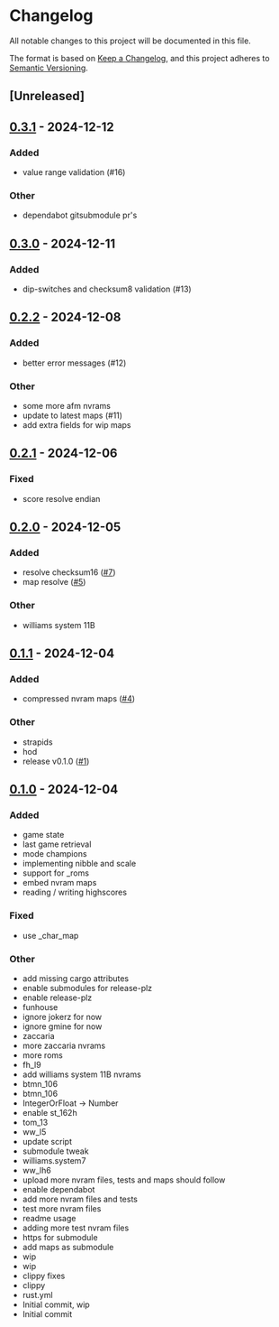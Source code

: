# Changelog

All notable changes to this project will be documented in this file.

The format is based on [Keep a Changelog](https://keepachangelog.com/en/1.0.0/),
and this project adheres to [Semantic Versioning](https://semver.org/spec/v2.0.0.html).

## [Unreleased]

## [0.3.1](https://github.com/francisdb/pinmame-nvram/compare/v0.3.0...v0.3.1) - 2024-12-12

### Added

- value range validation (#16)

### Other

- dependabot gitsubmodule pr's

## [0.3.0](https://github.com/francisdb/pinmame-nvram/compare/v0.2.2...v0.3.0) - 2024-12-11

### Added

- dip-switches and checksum8 validation (#13)

## [0.2.2](https://github.com/francisdb/pinmame-nvram/compare/v0.2.1...v0.2.2) - 2024-12-08

### Added

- better error messages (#12)

### Other

- some more afm nvrams
- update to latest maps (#11)
- add extra fields for wip maps

## [0.2.1](https://github.com/francisdb/pinmame-nvram/compare/v0.2.0...v0.2.1) - 2024-12-06

### Fixed

- score resolve endian

## [0.2.0](https://github.com/francisdb/pinmame-nvram/compare/v0.1.1...v0.2.0) - 2024-12-05

### Added

- resolve checksum16 ([#7](https://github.com/francisdb/pinmame-nvram/pull/7))
- map resolve ([#5](https://github.com/francisdb/pinmame-nvram/pull/5))

### Other

- williams system 11B

## [0.1.1](https://github.com/francisdb/pinmame-nvram/compare/v0.1.0...v0.1.1) - 2024-12-04

### Added

- compressed nvram maps ([#4](https://github.com/francisdb/pinmame-nvram/pull/4))

### Other

- strapids
- hod
- release v0.1.0 ([#1](https://github.com/francisdb/pinmame-nvram/pull/1))

## [0.1.0](https://github.com/francisdb/pinmame-nvram/releases/tag/v0.1.0) - 2024-12-04

### Added

- game state
- last game retrieval
- mode champions
- implementing nibble and scale
- support for _roms
- embed nvram maps
- reading / writing highscores

### Fixed

- use _char_map

### Other

- add missing cargo attributes
- enable submodules for release-plz
- enable release-plz
- funhouse
- ignore jokerz for now
- ignore gmine for now
- zaccaria
- more zaccaria nvrams
- more roms
- fh_l9
- add williams system 11B nvrams
- btmn_106
- btmn_106
- IntegerOrFloat -> Number
- enable st_162h
- tom_13
- ww_l5
- update script
- submodule tweak
- williams.system7
- ww_lh6
- upload more nvram files, tests and maps should follow
- enable dependabot
- add more nvram files and tests
- test more nvram files
- readme usage
- adding more test nvram files
- https for submodule
- add maps as submodule
- wip
- wip
- clippy fixes
- clippy
- rust.yml
- Initial commit, wip
- Initial commit
